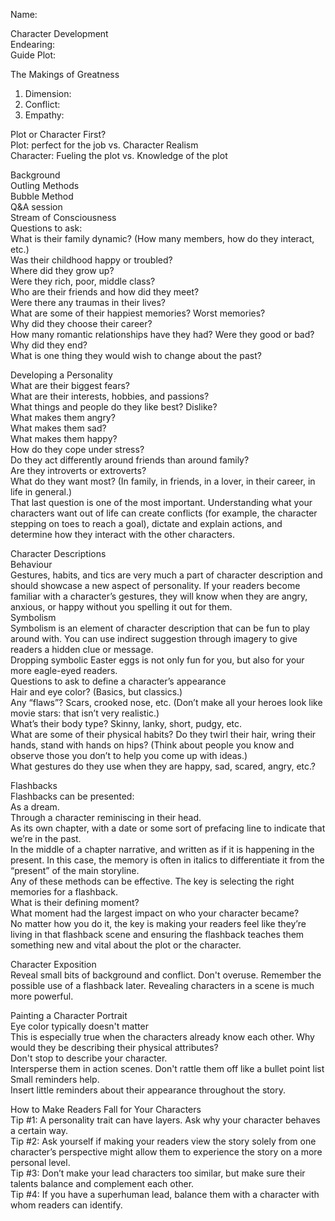 Name:  
  
Character Development  
Endearing:  
Guide Plot:  
  
The Makings of Greatness  
1. Dimension:  
2. Conflict:  
3. Empathy:  
  
Plot or Character First?  
Plot: perfect for the job vs. Character Realism  
Character: Fueling the plot vs. Knowledge of the plot  
  
Background  
Outling Methods  
Bubble Method  
Q&A session  
Stream of Consciousness  
Questions to ask:  
What is their family dynamic? (How many members, how do they interact, etc.)  
Was their childhood happy or troubled?  
Where did they grow up?  
Were they rich, poor, middle class?  
Who are their friends and how did they meet?  
Were there any traumas in their lives?  
What are some of their happiest memories? Worst memories?  
Why did they choose their career?  
How many romantic relationships have they had? Were they good or bad? Why did they end?  
What is one thing they would wish to change about the past?  
  
Developing a Personality  
What are their biggest fears?  
What are their interests, hobbies, and passions?  
What things and people do they like best? Dislike?  
What makes them angry?  
What makes them sad?  
What makes them happy?  
How do they cope under stress?  
Do they act differently around friends than around family?  
Are they introverts or extroverts?  
What do they want most? (In family, in friends, in a lover, in their career, in life in general.)  
That last question is one of the most important. Understanding what your characters want out of life can create conflicts (for example, the character stepping on toes to reach a goal), dictate and explain actions, and determine how they interact with the other characters.  
  
Character Descriptions  
Behaviour  
Gestures, habits, and tics are very much a part of character description and should showcase a new aspect of personality. If your readers become familiar with a character’s gestures, they will know when they are angry, anxious, or happy without you spelling it out for them.  
Symbolism  
Symbolism is an element of character description that can be fun to play around with. You can use indirect suggestion through imagery to give readers a hidden clue or message.  
Dropping symbolic Easter eggs is not only fun for you, but also for your more eagle-eyed readers.  
Questions to ask to define a character’s appearance  
Hair and eye color? (Basics, but classics.)  
Any “flaws”? Scars, crooked nose, etc. (Don’t make all your heroes look like movie stars: that isn’t very realistic.)  
What’s their body type? Skinny, lanky, short, pudgy, etc.  
What are some of their physical habits? Do they twirl their hair, wring their hands, stand with hands on hips? (Think about people you know and observe those you don’t to help you come up with ideas.)  
What gestures do they use when they are happy, sad, scared, angry, etc.?  
  
Flashbacks  
Flashbacks can be presented:  
As a dream.  
Through a character reminiscing in their head.  
As its own chapter, with a date or some sort of prefacing line to indicate that we’re in the past.  
In the middle of a chapter narrative, and written as if it is happening in the present. In this case, the memory is often in italics to differentiate it from the “present” of the main storyline.  
Any of these methods can be effective. The key is selecting the right memories for a flashback.  
What is their defining moment?  
What moment had the largest impact on who your character became?  
No matter how you do it, the key is making your readers feel like they’re living in that flashback scene and ensuring the flashback teaches them something new and vital about the plot or the character.  
  
Character Exposition  
Reveal small bits of background and conflict. Don't overuse. Remember the possible use of a flashback later. Revealing characters in a scene is much more powerful.  
  
Painting a Character Portrait  
Eye color typically doesn't matter  
This is especially true when the characters already know each other. Why would they be describing their physical attributes?  
Don't stop to describe your character.  
Intersperse them in action scenes. Don't rattle them off like a bullet point list  
Small reminders help.  
Insert little reminders about their appearance throughout the story.  
  
  
How to Make Readers Fall for Your Characters  
Tip #1: A personality trait can have layers. Ask why your character behaves a certain way.  
Tip #2: Ask yourself if making your readers view the story solely from one character’s perspective might allow them to experience the story on a more personal level.  
Tip #3: Don’t make your lead characters too similar, but make sure their talents balance and complement each other.  
Tip #4: If you have a superhuman lead, balance them with a character with whom readers can identify.
